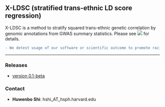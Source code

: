 ## X-LDSC (stratified trans-ethnic LD score regression)

X-LDSC is a method to stratify squared trans-ethnic genetic correlation
by genomic annotations from GWAS summary statistics. Please see
[![](https://img.shields.io/badge/docs-latest-blue.svg)](https://huwenboshi.github.io/x-ldsc)
for details.

```diff
- We detest usage of our software or scientific outcome to promote racial discrimination.
```

---

### Releases

* [version 0.1-beta](https://github.com/huwenboshi/x-ldsc/archive/v0.1-beta.zip)

### Contact

* **Huwenbo Shi**: hshi_AT_hsph.harvard.edu
